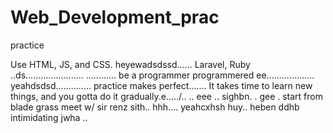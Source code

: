 # Web_Development_prac
practice

Use HTML, JS, and CSS.
 heyewadsdssd......
Laravel, Ruby ..ds.......................
............
be a programmer programmered ee...................
 yeahdsdsd..............
practice makes perfect.......
It takes time to learn new things, and you gotta do it gradually.e...../..
..
 eee ..
sighbn.
. gee . start from blade grass meet w/ sir renz
sith..
hhh....
yeahcxhsh
huy..
heben
ddhb
intimidating
jwha
..
